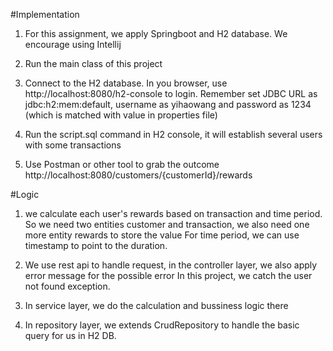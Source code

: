 #Implementation
1. For this assignment, we apply Springboot and H2 database. We encourage using Intellij
   
2. Run the main class of this project
   
3. Connect to the H2 database. In you browser, use http://localhost:8080/h2-console to login.
Remember set JDBC URL as jdbc:h2:mem:default, username as yihaowang and password as 1234
   (which is matched with value in properties file)
   
4. Run the script.sql command in H2 console, it will establish several users with some transactions

5. Use Postman or other tool to grab the outcome
   http://localhost:8080/customers/{customerId}/rewards
   
#Logic
1. we calculate each user's rewards based on transaction and time period. 
   So we need two entities customer and transaction, we also need one more entity rewards to store the value
   For time period, we can use timestamp to point to the duration.
   
2. We use rest api to handle request, in the controller layer, we also apply error message for the possible error
In this project, we catch the user not found exception.
   
3. In service layer, we do the calculation and bussiness logic there

4. In repository layer, we extends CrudRepository to handle the basic query for us in H2 DB.

